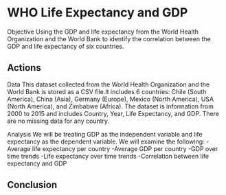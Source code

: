 # WHO Life Expectancy and GDP
Objective
 Using the GDP and life expectancy from the World Health Organization and the World Bank to identify the correlation between the GDP and life expectancy of six countries.

Actions
-

Data
This dataset collected from the World Health Organization and the World Bank is stored as a CSV file.It includes 6 countries: Chile (South America), China (Asia), Germany (Europe), Mexico (North America), USA (North America), and Zimbabwe (Africa). The dataset is information from 2000 to 2015 and includes Country, Year, Life Expectancy, and GDP. There are no missing data for any country.

Analysis
We will be treating GDP as the independent variable and life expectancy as the dependent variable. We will examine the following:
    -Average life expectancy per country
    -Average GDP per country
    -GDP over time trends
    -Life expectancy over time trends
    -Correlation between life expectancy and GDP

Conclusion
-
